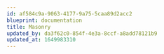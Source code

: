 ```yaml
---
id: af584c9a-9063-4177-9a75-5caa89d2acc2
blueprint: documentation
title: Masonry
updated_by: da3f62c0-854f-4e3a-8ccf-a8add78121b9
updated_at: 1649983310
---
```

